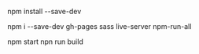 npm install --save-dev

<!-- to install  -->

npm i --save-dev gh-pages sass live-server npm-run-all

<!-- to stated -->

npm start
npn run build
